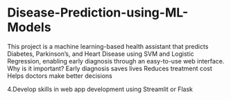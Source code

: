 # Disease-Prediction-using-ML-Models
This project is a machine learning-based health assistant that predicts Diabetes, Parkinson’s, and Heart Disease using SVM and Logistic Regression, enabling early diagnosis through an easy-to-use web interface.  Why is it important?​ Early diagnosis saves lives​ Reduces treatment cost​ Helps doctors make better decisions​

4.Develop skills in web app development using Streamlit or Flask

